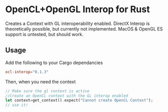 # OpenCL+OpenGL Interop for Rust
Creates a Context with GL interoperability enabled.
DirectX Interop is theoretically possible, but currently not implemented.
MacOS & OpenGL ES support is untested, but should work.

## Usage
Add the following to your Cargo dependancies
```toml
ocl-interop="0.1.3"
```
Then, when you need the context
```rust
// Make sure the gl context is active
//Create an OpenCL context with the GL interop enabled
let context=get_context().expect("Cannot create OpenCL Context");
// use it!
```

